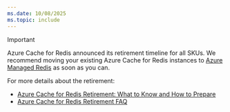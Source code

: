 ```yaml
---
ms.date: 10/08/2025
ms.topic: include
---
```


> [!IMPORTANT]
> Azure Cache for Redis announced its retirement timeline for all SKUs. We recommend moving your existing Azure Cache for Redis instances to [Azure Managed Redis](../../redis/migrate/migrate-overview.md) as soon as you can. 
>
> For more details about the retirement:
>   - [Azure Cache for Redis Retirement: What to Know and How to Prepare](https://techcommunity.microsoft.com/blog/azure-managed-redis/azure-cache-for-redis-retirement-what-to-know-and-how-to-prepare/4458721)
>   - [Azure Cache for Redis Retirement FAQ](../retirement-faq.yml)
> 

